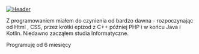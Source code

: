 

[![Header](https://raw.githubusercontent.com/polonez-byte-112/<OWNER>/<OWNER>/readme_header.png "Header")](https://some-url.dev/)



Z programowaniem miałem do czynienia od bardzo dawna - rozpoczynając od Html , CSS, przez krótki epizod z C++ później PHP i w końcu Java i Kotlin. Niedawno zacząłem studia Informatyczne. 


Programuję od 6 miesięcy

<!--
**polonez-byte-112/polonez-byte-112** is a ✨ _special_ ✨ repository because its `README.md` (this file) appears on your GitHub profile.
Here are some ideas to get you started:

 🔭 I’m currently working on ...
- 🌱 I’m currently learning ...
- 👯 I’m looking to collaborate on ...
- 🤔 I’m looking for help with ...
- 💬 Ask me about ...
- 📫 How to reach me: ...
- 😄 Pronouns: ...
- ⚡ Fun fact: ...
-->
